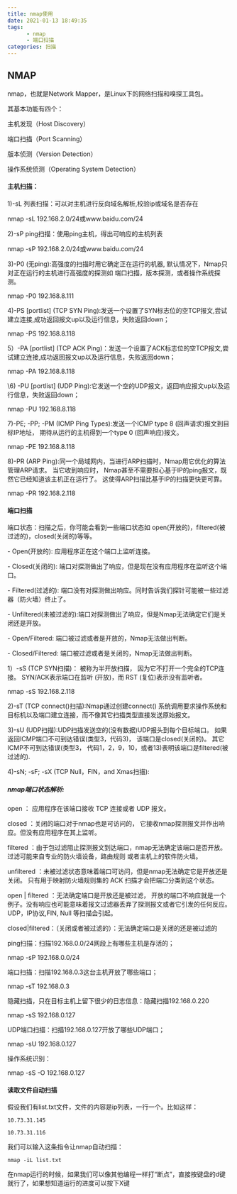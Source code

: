 ```yaml
---
title: nmap使用
date: 2021-01-13 18:49:35
tags:	
      - nmap
      - 端口扫描
categories: 扫描
---
```


## NMAP

nmap，也就是Network Mapper，是Linux下的网络扫描和嗅探工具包。<!--more-->

其基本功能有四个：

主机发现（Host Discovery）

端口扫描（Port Scanning）

版本侦测（Version Detection）

操作系统侦测（Operating System Detection）

#### 主机扫描：

1)-sL 列表扫描：可以对主机进行反向域名解析,校验ip或域名是否存在



nmap -sL 192.168.2.0/24或www.baidu.com/24



2)-sP ping扫描：使用ping主机，得出可响应的主机列表



nmap -sP 192.168.2.0/24或www.baidu.com/24



3)-P0 (无ping):高强度的扫描时用它确定正在运行的机器, 默认情况下，Nmap只对正在运行的主机进行高强度的探测如 端口扫描，版本探测，或者操作系统探测。



nmap -P0 192.168.8.111



4)-PS [portlist] (TCP SYN Ping):发送一个设置了SYN标志位的空TCP报文,尝试建立连接,成功返回报文up以及运行信息，失败返回down；



nmap -PS 192.168.8.118



5）-PA [portlist] (TCP ACK Ping)：发送一个设置了ACK标志位的空TCP报文,尝试建立连接,成功返回报文up以及运行信息，失败返回down；



nmap -PA 192.168.8.118



\6) -PU [portlist] (UDP Ping):它发送一个空的UDP报文，返回响应报文up以及运行信息，失败返回down；



nmap -PU 192.168.8.118



7)-PE; -PP; -PM (ICMP Ping Types):发送一个ICMP type 8 (回声请求)报文到目标IP地址， 期待从运行的主机得到一个type 0 (回声响应)报文。



nmap -PE 192.168.8.118



8)-PR (ARP Ping):同一个局域网内，当进行ARP扫描时，Nmap用它优化的算法管理ARP请求。 当它收到响应时， Nmap甚至不需要担心基于IP的ping报文，既然它已经知道该主机正在运行了。 这使得ARP扫描比基于IP的扫描更快更可靠。



nmap -PR 192.168.2.118



 



#### 端口扫描 

端口状态：扫描之后，你可能会看到一些端口状态如 open(开放的)，filtered(被过滤的)，closed(关闭的)等等。



\- Open(开放的): 应用程序正在这个端口上监听连接。

\- Closed(关闭的): 端口对探测做出了响应，但是现在没有应用程序在监听这个端口。

\- Filtered(过滤的): 端口没有对探测做出响应。同时告诉我们探针可能被一些过滤器（防火墙）终止了。

\- Unfiltered(未被过滤的):端口对探测做出了响应，但是Nmap无法确定它们是关闭还是开放。

\- Open/Filtered: 端口被过滤或者是开放的，Nmap无法做出判断。

\- Closed/Filtered: 端口被过滤或者是关闭的，Nmap无法做出判断。

1）-sS (TCP SYN扫描)： 被称为半开放扫描， 因为它不打开一个完全的TCP连接。 SYN/ACK表示端口在监听 (开放)，而 RST (复位)表示没有监听者。



nmap -sS 192.168.2.118

2)-sT (TCP connect()扫描):Nmap通过创建connect() 系统调用要求操作系统和目标机以及端口建立连接，而不像其它扫描类型直接发送原始报文。



3)-sU (UDP扫描):UDP扫描发送空的(没有数据)UDP报头到每个目标端口。 如果返回ICMP端口不可到达错误(类型3，代码3)， 该端口是closed(关闭的)。 其它ICMP不可到达错误(类型3， 代码1，2，9，10，或者13)表明该端口是filtered(被过滤的).



4)-sN; -sF; -sX (TCP Null，FIN，and Xmas扫描):

 



##### nmap端口状态解析:

open ： 应用程序在该端口接收 TCP 连接或者 UDP 报文。 

closed ：关闭的端口对于nmap也是可访问的， 它接收nmap探测报文并作出响应。但没有应用程序在其上监听。

filtered ：由于包过滤阻止探测报文到达端口，nmap无法确定该端口是否开放。过滤可能来自专业的防火墙设备，路由规则 或者主机上的软件防火墙。

unfiltered ：未被过滤状态意味着端口可访问，但是nmap无法确定它是开放还是关闭。 只有用于映射防火墙规则集的 ACK 扫描才会把端口分类到这个状态。

open | filtered ：无法确定端口是开放还是被过滤， 开放的端口不响应就是一个例子。没有响应也可能意味着报文过滤器丢弃了探测报文或者它引发的任何反应。UDP，IP协议,FIN, Null 等扫描会引起。

closed|filtered：（关闭或者被过滤的）：无法确定端口是关闭的还是被过滤的

 

ping扫描：扫描192.168.0.0/24网段上有哪些主机是存活的；



nmap -sP 192.168.0.0/24

端口扫描：扫描192.168.0.3这台主机开放了哪些端口；



nmap -sT 192.168.0.3

隐藏扫描，只在目标主机上留下很少的日志信息：隐藏扫描192.168.0.220



nmap -sS 192.168.0.127

UDP端口扫描：扫描192.168.0.127开放了哪些UDP端口；



nmap -sU 192.168.0.127

操作系统识别：



nmap -sS -O  192.168.0.127

 

#### 读取文件自动扫描



假设我们有list.txt文件，文件的内容是ip列表，一行一个。比如这样：

```
10.73.31.145

10.73.31.116
```

我们可以输入这条指令让nmap自动扫描：

`nmap -iL list.txt`



在nmap运行的时候，如果我们可以像其他编程一样打“断点”，直接按键盘的d键就行了，如果想知道运行的进度可以按下X键
